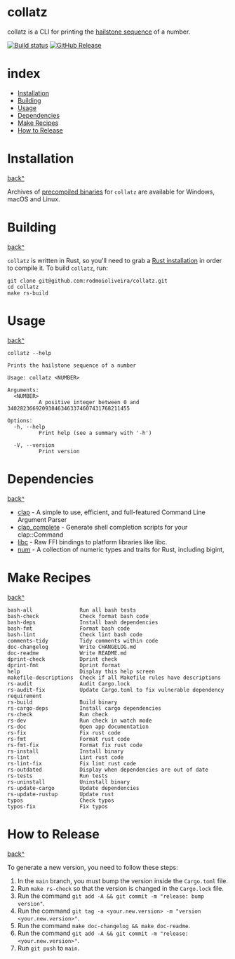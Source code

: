 # collatz

collatz is a CLI for printing the [hailstone sequence](https://en.wikipedia.org/wiki/Collatz_conjecture) of a number.

[![Build status](https://github.com/rodmoioliveira/collatz/workflows/ci/badge.svg)](https://github.com/rodmoioliveira/collatz/actions)
[![GitHub Release](https://img.shields.io/github/v/release/rodmoioliveira/collatz)](https://github.com/rodmoioliveira/collatz/releases)

# index

- [Installation](#installation)
- [Building](#building)
- [Usage](#usage)
- [Dependencies](#dependencies)
- [Make Recipes](#make-recipes)
- [How to Release](#how-to-release)

# Installation

[back^](#index)

Archives of [precompiled binaries](https://github.com/rodmoioliveira/collatz/releases)
for `collatz` are available for Windows, macOS and Linux.

# Building

[back^](#index)

`collatz` is written in Rust, so you'll need to grab a [Rust installation](https://www.rust-lang.org/tools/install)
in order to compile it. To build `collatz`, run:

```
git clone git@github.com:rodmoioliveira/collatz.git
cd collatz
make rs-build
```

# Usage

[back^](#index)

```
collatz --help

Prints the hailstone sequence of a number

Usage: collatz <NUMBER>

Arguments:
  <NUMBER>
          A positive integer between 0 and 340282366920938463463374607431768211455

Options:
  -h, --help
          Print help (see a summary with '-h')

  -V, --version
          Print version
```

# Dependencies

[back^](#index)

- [clap](https://crates.io/crates/clap) - A simple to use, efficient, and full-featured Command Line Argument Parser
- [clap_complete](https://crates.io/crates/clap_complete) - Generate shell completion scripts for your clap::Command
- [libc](https://crates.io/crates/libc) - Raw FFI bindings to platform libraries like libc.
- [num](https://crates.io/crates/num) - A collection of numeric types and traits for Rust, including bigint,

# Make Recipes

[back^](#index)

```
bash-all               Run all bash tests
bash-check             Check format bash code
bash-deps              Install bash dependencies
bash-fmt               Format bash code
bash-lint              Check lint bash code
comments-tidy          Tidy comments within code
doc-changelog          Write CHANGELOG.md
doc-readme             Write README.md
dprint-check           Dprint check
dprint-fmt             Dprint format
help                   Display this help screen
makefile-descriptions  Check if all Makefile rules have descriptions
rs-audit               Audit Cargo.lock
rs-audit-fix           Update Cargo.toml to fix vulnerable dependency requirement
rs-build               Build binary
rs-cargo-deps          Install cargo dependencies
rs-check               Run check
rs-dev                 Run check in watch mode
rs-doc                 Open app documentation
rs-fix                 Fix rust code
rs-fmt                 Format rust code
rs-fmt-fix             Format fix rust code
rs-install             Install binary
rs-lint                Lint rust code
rs-lint-fix            Fix lint rust code
rs-outdated            Display when dependencies are out of date
rs-tests               Run tests
rs-uninstall           Uninstall binary
rs-update-cargo        Update dependencies
rs-update-rustup       Update rust
typos                  Check typos
typos-fix              Fix typos
```

# How to Release

[back^](#index)

To generate a new version, you need to follow these steps:

1. In the `main` branch, you must bump the version inside the `Cargo.toml` file.
2. Run `make rs-check` so that the version is changed in the `Cargo.lock` file.
3. Run the command `git add -A && git commit -m "release: bump version"`.
4. Run the command `git tag -a <your.new.version> -m "version <your.new.version>"`.
5. Run the command `make doc-changelog && make doc-readme`.
6. Run the command `git add -A && git commit -m "release: <your.new.version>"`.
7. Run `git push` to `main`.
